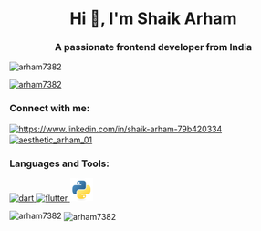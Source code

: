 <h1 align="center">Hi 👋, I'm Shaik Arham</h1>
<h3 align="center">A passionate frontend developer from India</h3>

<p align="left"> <img src="https://komarev.com/ghpvc/?username=arham7382&label=Profile%20views&color=0e75b6&style=flat" alt="arham7382" /> </p>

<p align="left"> <a href="https://github.com/ryo-ma/github-profile-trophy"><img src="https://github-profile-trophy.vercel.app/?username=arham7382" alt="arham7382" /></a> </p>

<h3 align="left">Connect with me:</h3>
<p align="left">
<a href="https://linkedin.com/in/https://www.linkedin.com/in/shaik-arham-79b420334" target="blank"><img align="center" src="https://raw.githubusercontent.com/rahuldkjain/github-profile-readme-generator/master/src/images/icons/Social/linked-in-alt.svg" alt="https://www.linkedin.com/in/shaik-arham-79b420334" height="30" width="40" /></a>
<a href="https://instagram.com/aesthetic_arham_01" target="blank"><img align="center" src="https://raw.githubusercontent.com/rahuldkjain/github-profile-readme-generator/master/src/images/icons/Social/instagram.svg" alt="aesthetic_arham_01" height="30" width="40" /></a>
</p>

<h3 align="left">Languages and Tools:</h3>
<p align="left"> <a href="https://dart.dev" target="_blank" rel="noreferrer"> <img src="https://www.vectorlogo.zone/logos/dartlang/dartlang-icon.svg" alt="dart" width="40" height="40"/> </a> <a href="https://flutter.dev" target="_blank" rel="noreferrer"> <img src="https://www.vectorlogo.zone/logos/flutterio/flutterio-icon.svg" alt="flutter" width="40" height="40"/> </a> <a href="https://www.python.org" target="_blank" rel="noreferrer"> <img src="https://raw.githubusercontent.com/devicons/devicon/master/icons/python/python-original.svg" alt="python" width="40" height="40"/> </a> </p>

<p><img align="left" src="https://github-readme-stats.vercel.app/api/top-langs?username=arham7382&show_icons=true&locale=en&layout=compact" alt="arham7382" /></p>

<p>&nbsp;<img align="center" src="https://github-readme-stats.vercel.app/api?username=arham7382&show_icons=true&locale=en" alt="arham7382" /></p>
